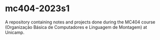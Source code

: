 # mc404-2023s1

A repository containing notes and projects done during the MC404 course (Organização Básica de Computadores e Linguagem de Montagem) at Unicamp.
